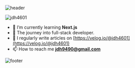 ![header](https://capsule-render.vercel.app/api?type=waving&color=0:134E5E,100:71B280&height=240&section=header&text=DongHyun%20Jung&fontSize=65&fontColor=eef2f3&animation=fadeIn&descAlignY=10)

<p align="left"> <img src="https://komarev.com/ghpvc/?username=jdh4601&label=Profile%20views&color=0e75b6&style=flat" alt="jdh4601" /> </p>

- 🌱 I’m currently learning **Next.js**
- 🚀 The journey into full-stack developer.
- 📝 I regularly write articles on [https://velog.io/@jdh4601](https://velog.io/@jdh4601)
- 📫 How to reach me **jdh9490@gmail.com**

![footer](https://capsule-render.vercel.app/api?type=waving&color=0:134E5E,100:71B280&height=160&section=footer)
